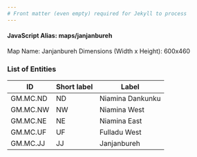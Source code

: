 ```yaml
---
# Front matter (even empty) required for Jekyll to process
---
```


#### JavaScript Alias: maps/janjanbureh

Map Name: Janjanbureh
Dimensions (Width x Height): 600x460

### List of Entities

ID | Short label | Label
---|---|---|
GM.MC.ND|ND|Niamina Dankunku
GM.MC.NW|NW|Niamina West
GM.MC.NE|NE|Niamina East
GM.MC.UF|UF|Fulladu West
GM.MC.JJ|JJ|Janjanbureh
